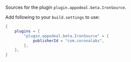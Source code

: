 Sources for the plugin `plugin.appodeal.beta.IronSource`.

Add following to your `build.settings` to use:
```lua
{
    plugins = {
        "plugin.appodeal.beta.IronSource" = {
            publisherId = "com.coronalabs",
        },
    },
}
```
